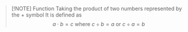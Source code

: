 > [!NOTE] Function
> Taking the product of two numbers represented by the $+$ symbol
> It is defined as$$a\cdot b=c\text{ where }c\div b=a\text{ or }c\div a=b$$